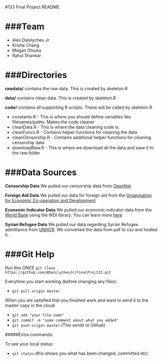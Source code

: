 #133 Final Project README

###Team
======
* Alex Danilychev Jr
* Kristie Chang
* Megan Otsuka
* Rahul Shankar

###Directories
======
**rawdata/** contains the raw data. This is created by skeleton.R

**data/** contains clean data. This is created by skeleton.R

**code/** contains all supporting R scripts. These will be called by skeleton.R
* constants.R - This is where you should define variables like filenames/paths. Makes the code cleaner
* cleanData.R - This is where the data cleaning code is. 
* cleanFuncs.R - Contains helper functions for cleaning the data
* cleanCensorship.R - Contains additional helper functions for cleaning censorship data
* downloadRaw.R - This is where we download all the data and save it to the raw folder

###Data Sources
======
**Censorship Data** We pulled our censorship data from [OpenNet](https://opennet.net/research/data)

**Foreign Aid Data** We pulled our data for foreign aid from the [Organisation for Economic Co-operation and Development](http://www.oecd.org/dac/stats/aid-at-a-glance.htm)

**Economic Indicator Data** We pulled our economic indicator data from the [World Bank](http://databank.worldbank.org/data/home.aspx) using the WDI library. You can learn more [here](https://github.com/vincentarelbundock/WDI)

**Syrian Refugee Data** We pulled our data regarding Syrian Refugee admittance from [UNHCR](http://data.unhcr.org/syrianrefugees/asylum.php). We converted the data from pdf to csv and hosted it. 

###Git Help
======
Run this ONCE `git clone https://github.com/ADanilychevJr/FinalProj133.git`

Everytime you start working (before changing any files):
* `git pull origin master`

When you are satisfied that you finished work and want to send it to the master copy in the cloud:
* `git add "your file name"`
* `git commit -m "some comment about what you added" `
* `git push origin master` (This sends to Github)

#####Extra commands: 

To see your local status: 
* `git status` (this shows you what has been changed, committed etc)

